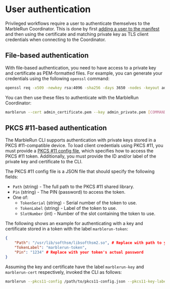 # User authentication

Privileged workflows require a user to authenticate themselves to the MarbleRun Coordinator.
This is done by first [adding a user to the manifest](./define-manifest.md#users) and then using the certificate and matching private key as TLS client credentials when connecting to the Coordinator.

## File-based authentication

With file-based authentication, you need to have access to a private key and certificate as PEM-formatted files.
For example, you can generate your credentials using the following `openssl` command:

```bash
openssl req -x509 -newkey rsa:4096 -sha256 -days 3650 -nodes -keyout admin_private.pem -out admin_certificate.pem
```

You can then use these files to authenticate with the MarbleRun Coordinator:

```bash
marblerun --cert admin_certificate.pem --key admin_private.pem [COMMAND]
```

## PKCS #11-based authentication

The MarbleRun CLI supports authentication with private keys stored in a PKCS #11-compatible device.
To load client credentials using PKCS #11, you must provide a [PKCS #11 config file](https://pkg.go.dev/github.com/ThalesGroup/crypto11@v1.2.6#Config), which specifies how to access the PKCS #11 token.
Additionally, you must provide the ID and/or label of the private key and certificate to the CLI.

The PKCS #11 config file is a JSON file that should specify the following fields:

- `Path` (string) - The full path to the PKCS #11 shared library.
- `Pin` (string) - The PIN (password) to access the token.
- One of:
  - `TokenSerial` (string) - Serial number of the token to use.
  - `TokenLabel` (string) - Label of the token to use.
  - `SlotNumber` (int) - Number of the slot containing the token to use.

The following shows an example for authenticating with a key and certificate stored in a token with the label `marblerun-token`:

```json
{
    "Path": "/usr/lib/softhsm/libsofthsm2.so", # Replace with path to your PKCS #11 shared library
    "TokenLabel": "marblerun-token",
    "Pin": "1234" # Replace with your token's actual password
}
```

Assuming the key and certificate have the label `marblerun-key` and `marblerun-cert` respectively, invoked the CLI as follows:

```bash
marblerun --pkcs11-config /path/to/pkcs11-config.json --pkcs11-key-label marblerun-key --pkcs11-cert-label marblerun-cert [COMMAND]
```
